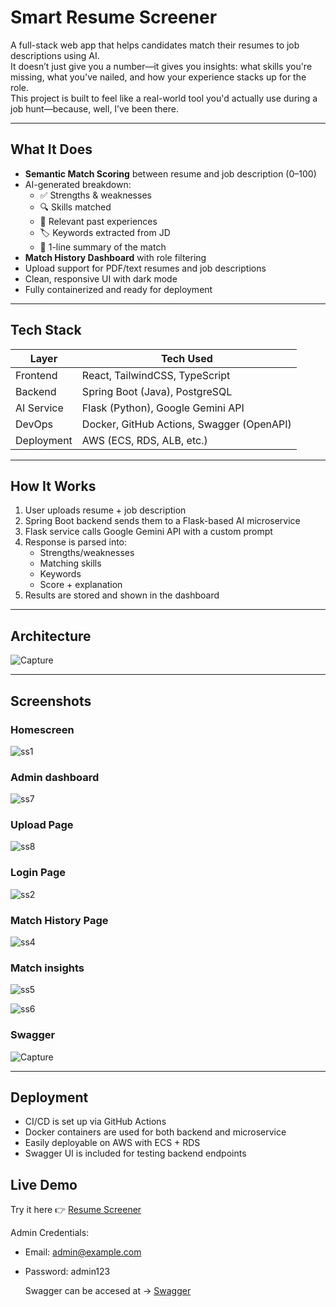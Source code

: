 # Smart Resume Screener

A full-stack web app that helps candidates match their resumes to job descriptions using AI.  
It doesn’t just give you a number—it gives you insights: what skills you're missing, what you've nailed, and how your experience stacks up for the role.  
This project is built to feel like a real-world tool you'd actually use during a job hunt—because, well, I’ve been there.

---

## What It Does

- **Semantic Match Scoring** between resume and job description (0–100)  
- AI-generated breakdown:
  - ✅ Strengths & weaknesses  
  - 🔍 Skills matched  
  - 🧩 Relevant past experiences  
  - 🏷️ Keywords extracted from JD  
  - 💬 1-line summary of the match  
- **Match History Dashboard** with role filtering  
- Upload support for PDF/text resumes and job descriptions  
- Clean, responsive UI with dark mode  
- Fully containerized and ready for deployment  

---

## Tech Stack

| Layer       | Tech Used                             |
|-------------|----------------------------------------|
| Frontend    | React, TailwindCSS, TypeScript         |
| Backend     | Spring Boot (Java), PostgreSQL         |
| AI Service  | Flask (Python), Google Gemini API      |
| DevOps      | Docker, GitHub Actions, Swagger (OpenAPI) |
| Deployment  | AWS (ECS, RDS, ALB, etc.)              |

---

## How It Works

1. User uploads resume + job description  
2. Spring Boot backend sends them to a Flask-based AI microservice  
3. Flask service calls Google Gemini API with a custom prompt  
4. Response is parsed into:
   - Strengths/weaknesses  
   - Matching skills  
   - Keywords  
   - Score + explanation  
5. Results are stored and shown in the dashboard  

---

## Architecture

![Capture](https://github.com/user-attachments/assets/7185504e-e013-4773-a785-4f8c68da4cf3)

---

## Screenshots

### Homescreen
![ss1](https://github.com/user-attachments/assets/0dc1cec9-69f6-45cd-93ac-d2d03ca8a1d5)

### Admin dashboard
![ss7](https://github.com/user-attachments/assets/df90933d-2bfe-42f2-8e26-445105810a79)

### Upload Page
![ss8](https://github.com/user-attachments/assets/e81e684c-9e81-426c-92e8-5d10fcbe6998)

### Login Page
![ss2](https://github.com/user-attachments/assets/6c244a0f-39bf-4470-a466-b117662cbe98)

### Match History Page
![ss4](https://github.com/user-attachments/assets/382e90e5-3718-4b1d-97f1-a972e2ef3c7f)

### Match insights

![ss5](https://github.com/user-attachments/assets/748d1b7a-f7e5-4a94-97c5-9a3b0e566f8e)

![ss6](https://github.com/user-attachments/assets/cde2023c-6e3e-4ccc-962d-f4ea954f690f)

### Swagger

![Capture](https://github.com/user-attachments/assets/9b6ea509-4286-465f-abdb-de8bf5688225)

---

## Deployment

- CI/CD is set up via GitHub Actions  
- Docker containers are used for both backend and microservice  
- Easily deployable on AWS with ECS + RDS  
- Swagger UI is included for testing backend endpoints  

## Live Demo

Try it here 👉 [Resume Screener](http://resume-frontend-bucket.s3-website.us-east-2.amazonaws.com/)

  Admin Credentials:
- Email: admin@example.com
- Password: admin123

  Swagger can be accesed at -> [Swagger](http://resume-lb-1263142309.us-east-2.elb.amazonaws.com/swagger-ui/index.html)
